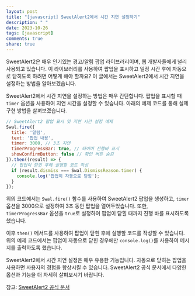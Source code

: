 ```yaml
---
layout: post
title: "[javascript] SweetAlert2에서 시간 지연 설정하기"
description: " "
date: 2023-10-26
tags: [javascript]
comments: true
share: true
---
```


SweetAlert2은 매우 인기있는 경고/알림 팝업 라이브러리이며, 웹 개발자들에게 널리 사용되고 있습니다. 이 라이브러리를 사용하여 팝업을 표시하고 일정 시간 후에 자동으로 닫히도록 하려면 어떻게 해야 할까요? 이 글에서는 SweetAlert2에서 시간 지연을 설정하는 방법을 알아보겠습니다.

SweetAlert2에서 시간 지연을 설정하는 방법은 매우 간단합니다. 팝업을 표시할 때 `timer` 옵션을 사용하여 지연 시간을 설정할 수 있습니다. 아래의 예제 코드를 통해 실제 구현 방법을 살펴보겠습니다.

```javascript
// SweetAlert2 팝업 표시 및 지연 시간 설정 예제
Swal.fire({
  title: '알림',
  text: '팝업 내용',
  timer: 3000, // 3초 지연
  timerProgressBar: true, // 타이머 진행바 표시
  showConfirmButton: false // 확인 버튼 숨김
}).then((result) => {
  // 팝업이 닫힌 후에 실행할 코드 작성
  if (result.dismiss === Swal.DismissReason.timer) {
    console.log('팝업이 자동으로 닫힘');
  }
});
```

위의 코드에서는 `Swal.fire()` 함수를 사용하여 SweetAlert2 팝업을 생성하고, `timer` 옵션을 3000으로 설정하여 3초 동안 팝업을 열어두었습니다. 또한, `timerProgressBar` 옵션을 `true`로 설정하여 팝업이 닫힐 때까지 진행 바를 표시하도록 했습니다.

이후 `then()` 메서드를 사용하여 팝업이 닫힌 후에 실행할 코드를 작성할 수 있습니다. 위의 예제 코드에서는 팝업이 자동으로 닫힌 경우에만 `console.log()`를 사용하여 메시지를 출력하도록 했습니다.

SweetAlert2에서 시간 지연 설정은 매우 유용한 기능입니다. 자동으로 닫히는 팝업을 사용하면 사용자의 경험을 향상시킬 수 있습니다. SweetAlert2 공식 문서에서 다양한 옵션과 기능을 더 자세히 살펴보시기 바랍니다.

참고: [SweetAlert2 공식 문서](https://sweetalert2.github.io/)